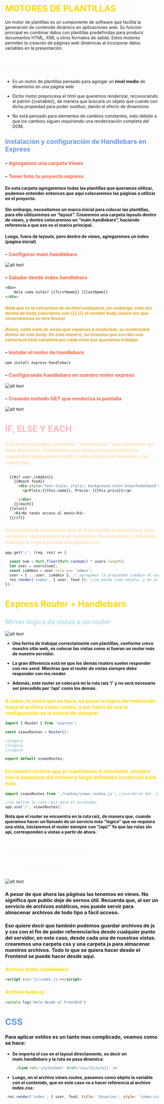# <span style="color: Gold">MOTORES DE PLANTILLAS</span>

Un motor de plantillas es un componente de software que facilita la generación de contenido dinámico en aplicaciones web. Su función principal es combinar datos con plantillas predefinidas para producir documentos HTML, XML u otros formatos de salida. Estos motores permiten la creación de páginas web dinámicas al incorporar datos variables en la presentación.

# <span style="color: Snow">HANDLEBARS</span>

- Es un motor de plantillas pensado para agregar un **nivel medio** de dinamismo en una página web

- Dicho motor preprocesa el html que queremos renderizar, reconociendo el patrón {{variable}}, de manera que buscará un objeto que cuente con dicha propiedad para poder sustituir, dando el efecto de dinamismo.

- No está pensado para elementos de cambios constantes, esto debido a que los cambios siguen requiriendo una renderización completa del DOM.

## <span style="color: CornflowerBlue">Instalación y configuración de Handlebars en Express</span>

### - <span style="color: Tomato">Agregamos una carpeta Views</span>
### - <span style="color: Tomato">Tener listo tu proyecto express</span>


#### En esta carpeta agregaremos todas las plantillas que queramos utilizar, podemos entender entonces que aquí colocaremos las páginas a utilizar en el proyecto. 

#### Sin embargo, necesitamos un marco inicial para colocar las plantillas, para ello utilizaremos un “layout”. Crearemos una carpeta layouts dentro de views, y dentro colocaremos un “main.handlebars”, haciendo referencia a que ese es el marco principal. 

#### Luego, fuera de layouts,  pero dentro de views, agregaremos un index (página inicial)


### - <span style="color: Tomato">Configurar main.handlebars</span>

![alt text](a.png)

### - <span style="color: Tomato">Saludar desde index.handlebars</span>

```html
<div>
    Hola como estás? {{firstName}} {{lastName}}
</div>
```

#### *<span style="color: Goldenrod">Nota que es la estructura de un html cualquiera, sin embargo, esta vez dentro de body colocamos con {{{ }}} el nombre body (única vez que encerraremos en tres llaves).*

#### *<span style="color: Goldenrod">Ahora, cada vista de views que vayamos a renderizar, se renderizará dentro de este body. De esta manera, no tenemos que escribir una estructura html completa por cada vista que queramos trabajar.*

### - <span style="color: Tomato">Instalar el motor de handlebars</span>

```js
npm install express-handlebars
 ```
### - <span style="color: Tomato"> Configurando handlebars en nuestro motor express</span>

![alt text](b.png)

### - <span style="color: Tomato"> Creando método GET que renderiza la pantalla</span>

![alt text](c.png)



# <span style="color: LightPink"> IF, ELSE Y EACH</span>

### <span style="color: NavajoWhite"> Si bien las plantillas permiten “reemplazar” una marca por un dato dinámico, Handlebars nos proporciona también la capacidad para poder realizar estructuras de decisión o de repetición.

```html

  {{#if user.isAdmin}}
    {{#each food}}
      <div style='font-style: italic; background-color:blanchedalmond'>
        <p>Plato:{{this.name}}, Precio: {{this.price}}</p>

      </div>
    {{/each}}
  {{else}}
    <h1>No tenés acceso al menú</h1>
  {{/if}}

```
### <span style="color: NavajoWhite"> Es importante mencionar que el if no recibe expresiones, sino, variables equivalentes a un booleano. De este modo, debemos trabajar la logica en nuestra aplicacion!

```js
app.get('/', (req, res) => {
  
  const num = Math.floor(Math.random() * users.length);
  let user = users[num];
  const isAdmin = user.role === 'admin';
  user = { ...user, isAdmin }; // agregamos la propiedad isAdmin al user// Tambien es valido user.isAdmin = isAdmin
  res.render('index', { user, food }); //se manda como objeto, y en el index, se hace user.value porque si no no sabe a que objeto pertenece la variable
});
```

# <span style="color:gold"> Express Router + Handlebars

## <span style="color:PowderBlue"> Mover lógica de vistas a un router

![alt text](d.png)

- **Una forma de trabajar correctamente con plantillas, conforme crece nuestro sitio web, es colocar las vistas como si fueran un router más de nuestro servidor.**

- **La gran diferencia está en que los demás routers suelen responder con res.send. Mientras que el router de vistas siempre debe responder con res.render.**

- **Además, este router se colocará en la ruta raíz ‘/’ y no será necesario ser precedido por ‘/api’ como los demás.**

### <span style="color:gold"> A saber, lo unico que se hace, es pasar la logica de rederizado hacia el archivo views.routes, y por fuera de eso la configuracion es la misma de siempre:

```js
import { Router } from 'express';

const viewsRoutes = Router();

//Logica
//Logica
//Logica

export default viewsRoutes;
```
### <span style="color:gold"> En nuestro archivo app.js importamos el enrutador, siempre con la extension del archivo y luego definimos la ruta raiz para éste.

```js
import viewsRoutes from './routes/views.routes.js'; //acordarse del .js!!!!

//se define la ruta raiz para el enrutador
app.use('/', viewsRoutes);

```

**Nota que el router se encuentra en la ruta raíz, de manera que, cuando queramos hacer un llamado de un servicio más “lógico” que no requiera una vista, iniciaremos el router siempre con “/api/” Ya que las rutas sin api, corresponden a vistas a partir de ahora.**

# <span style="color: Snow"> Agregando js y css

## <span style="color: Snow"> Tu carpeta public aún sirve!

![alt text](e.png)

### A pesar de que ahora las páginas las tenemos en views. No significa que public deje de sernos útil. Recuerda que, al ser un servicio de archivos estáticos, nos puede servir para almacenar archivos de todo tipo a fácil acceso. 
### Eso quiere decir que también podemos guardar archivos de js y css con el fin de poder referenciarlos desde cualquier punto del servidor, en este caso, desde cada una de nuestras vistas. crearemos una carpeta css y una carpeta js para almacenar nuestros archivos. Todo lo que se quiera hacer desde el Frontend se puede hacer desde aquí.

### <span style="color: gold"> Archivo index.handlebars:

```html
<script src='js/index.js'></script>

```

### <span style="color: gold"> Archivo index.js

```js
console.log('Hola desde el FrontEnd')

```

# <span style="color: CornflowerBlue"> CSS

### Para aplicar estilos es un tanto mas complicado, veamos como se hace:

- **Se importa el css en el layout directamente, es decir en main.handlebars y la ruta se pasa dinamica:**
  
  ```html
    <link rel='stylesheet' href='css/{{style}}' />
  ```
- **Luego, en el archivo views.routes, pasamos como objeto la variable con el contenido, que en este caso va a hacer referencia al archivo index.css:**

```js
 res.render('index', { user, food, title: 'Usuarios', style: 'index.css' });
 ```